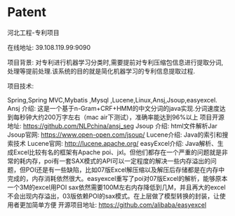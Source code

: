# Patent
河北工程-专利项目

在线地址: 39.108.119.99:9090

项目背景:
   对专利进行机器学习分类时,需要提前对专利压缩包信息进行提取分词,处理等提前处理.该系统的目的就是简化机器学习的专利信息提取过程.
   
项目技术:
   
   Spring,Spring MVC,Mybatis ,Mysql ,Lucene,Linux,Ansj,Jsoup,easyexcel.
 Ansj 介绍:
  这是一个基于n-Gram+CRF+HMM的中文分词的java实现.分词速度达到每秒钟大约200万字左右（mac air下测试），准确率能达到96%以上
  项目开源地址: https://github.com/NLPchina/ansj_seg
 Jsoup 介绍:
  html文件解析Jar
  Jsoup官网: https://www.open-open.com/jsoup/
 Lucene介绍:
  Java的索引和搜索技术
  Lucene官网: http://lucene.apache.org/
 easyExcel介绍:
  Java解析、生成Excel比较有名的框架有Apache poi、jxl。但他们都存在一个严重的问题就是非常的耗内存，poi有一套SAX模式的API可以一定程度的解决一些内存溢出的问题，但POI还是有一些缺陷，比如07版Excel解压缩以及解压后存储都是在内存中完成的，内存消耗依然很大。easyexcel重写了poi对07版Excel的解析，能够原本一个3M的excel用POI sax依然需要100M左右内存降低到几M，并且再大的excel不会出现内存溢出，03版依赖POI的sax模式。在上层做了模型转换的封装，让使用者更加简单方便
  开源项目地址: https://github.com/alibaba/easyexcel
   
   
